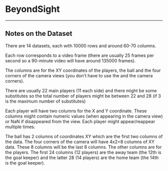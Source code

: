 # BeyondSight

---

## Notes on the Dataset

There are 14 datasets, each with 10000 rows and around 60-70 columns.

Each row corresponds to a video frame (there are usually 25 frames per second so a 90-minute video will have around 135000 frames).

The columns are for the XY coordinates of the players, the ball and the four corners of the camera views (you don’t have to use the and the camera corners).

There are usually 22 main players (11 each side) and there might be some substitutes so the total number of players might be between 22 and 28 (if 3 is the maximum number of substitutes)

Each player will have two columns for the X and Y coordinate. These columns might contain numeric values (when appearing in the camera view) or NaN if disappeared from the view. Each player might appear/reappear multiple times.

The ball has 2 columns of coordinates XY which are the first two columns of the data. The four corners of the camera will have 4x2=8 columns of XY data. These 8 columns will be the last 8 columns. The other columns are for the players. The first 24 columns (12 players) are the away team (the 12th is the goal keeper) and the latter 28 (14 players) are the home team (the 14th is the goal keeper).
